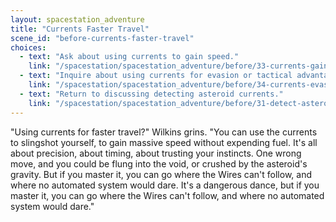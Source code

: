 ```yaml
---
layout: spacestation_adventure
title: "Currents Faster Travel"
scene_id: "before-currents-faster-travel"
choices:
  - text: "Ask about using currents to gain speed."
    link: "/spacestation/spacestation_adventure/before/33-currents-gain-speed/"
  - text: "Inquire about using currents for evasion or tactical advantage."
    link: "/spacestation/spacestation_adventure/before/34-currents-evasion-tactics/"
  - text: "Return to discussing detecting asteroid currents."
    link: "/spacestation/spacestation_adventure/before/31-detect-asteroid-currents/"
---
```


"Using currents for faster travel?" Wilkins grins. "You can use the currents to slingshot yourself, to gain massive speed without expending fuel. It's all about precision, about timing, about trusting your instincts. One wrong move, and you could be flung into the void, or crushed by the asteroid's gravity. But if you master it, you can go where the Wires can't follow, and where no automated system would dare. It's a dangerous dance, but if you master it, you can go where the Wires can't follow, and where no automated system would dare."
